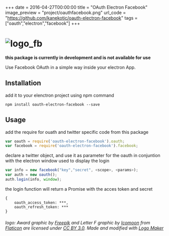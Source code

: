 +++
date = 2016-04-27T00:00:00
title = "OAuth Electron Facebook"
image_preview = "project/oauthfacebook.png"
url_code = "https://github.com/kanekotic/oauth-electron-facebook"
tags = ["oauth","electron","facebook"]
+++
# ![logo_fb](https://cloud.githubusercontent.com/assets/3071208/14721795/aa18135a-0808-11e6-987b-14583e3fbb1d.png)

**this package is currently in development and is not available for use**

Use Facebook OAuth in a simple way inside your electron App.

## Installation

add it to your elenctron project using npm command
```
npm install oauth-electron-facebook --save
```

## Usage

add the require for ouath and twitter specific code from this package

```js
var oauth = require('oauth-electron-facebook').oauth;
var facebook = require('oauth-electron-facebook').facebook;
```

declare a twitter object, and use it as parameter for the oauth in conjuntion with the electron window used to display the login
```js
var info = new facebook("key","secret", <scope>, <params>);
var auth = new oauth();
auth.login(info, window);
```
the login function will return a Promise with the acces token and secret
```
{
    oauth_access_token: ***,
    oauth_refresh_token: ***
}
```



###### logo: Award graphic by <a href="http://www.freepik.com/">Freepik</a> and Letter F graphic by <a href="http://www.icomoon.io">Icomoon</a> from <a href="http://www.flaticon.com/">Flaticon</a> are licensed under <a href="http://creativecommons.org/licenses/by/3.0/" title="Creative Commons BY 3.0">CC BY 3.0</a>. Made and modified with <a href="http://logomakr.com" title="Logo Maker">Logo Maker</a>
